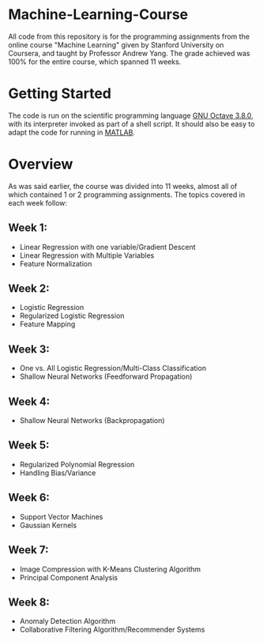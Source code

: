 # Machine-Learning-Course
All code from this repository is for the programming assignments from the online course "Machine Learning" given by Stanford University on Coursera, and taught by Professor Andrew Yang. The grade achieved was 100% for the entire course, which spanned 11 weeks.
# Getting Started
The code is run on the scientific programming language [GNU Octave 3.8.0](https://www.gnu.org/software/octave/), with its interpreter invoked as part of a shell script. It should also be easy to adapt the code for running in [MATLAB](https://www.mathworks.com/products/matlab.html).
# Overview
As was said earlier, the course was divided into 11 weeks, almost all of which contained 1 or 2 programming assignments. The topics covered in each week follow:
## Week 1: 
- Linear Regression with one variable/Gradient Descent
- Linear Regression with Multiple Variables
- Feature Normalization
## Week 2:
- Logistic Regression
- Regularized Logistic Regression
- Feature Mapping
## Week 3:
- One vs. All Logistic Regression/Multi-Class Classification
- Shallow Neural Networks (Feedforward Propagation)
## Week 4:
- Shallow Neural Networks (Backpropagation)
## Week 5:
- Regularized Polynomial Regression
- Handling Bias/Variance 
## Week 6:
- Support Vector Machines
- Gaussian Kernels
## Week 7:
- Image Compression with K-Means Clustering Algorithm
- Principal Component Analysis
## Week 8:
- Anomaly Detection Algorithm
- Collaborative Filtering Algorithm/Recommender Systems




